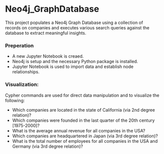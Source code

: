 # Neo4j_GraphDatabase
This project populates a Neo4j Graph Database using a collection of records on companies and executes various search queries against the database to extract meaningful insights. 

### Preperation
- A new Jupyter Notebook is creaed.
- Neo4j is setup and the necessary Python package is installed.
- Jupyter Notebook is used to import data and establish node relationships.

### Visualization:
Cypher commands are used for direct data manipulation and to visualize the following:
- Which companies are located in the state of California (via 2nd degree relation)?
- Which companies were founded in the last quarter of the 20th century [1975-2000]?
- What is the average annual revenue for all companies in the USA?
- Which companies are headquartered in Japan (via 3rd degree relation)?
- What is the total number of employees for all companies in the USA and Germany (via 3rd degree relation)?

